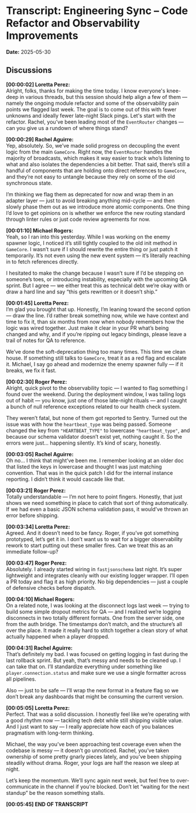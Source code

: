 # Transcript: Engineering Sync – Code Refactor and Observability Improvements

**Date:** 2025-05-30

## Discussions

**[00:00:02] Loretta Perez:**  
Alright, folks, thanks for making the time today. I know everyone's knee-deep in various threads, but this session should help align a few of them — namely the ongoing module refactor and some of the observability pain points we flagged last week. The goal is to come out of this with fewer unknowns and ideally fewer late-night Slack pings. Let's start with the refactor. Rachel, you’ve been leading most of the `EventRouter` changes — can you give us a rundown of where things stand?

**[00:00:29] Rachel Aguirre:**  
Yep, absolutely. So, we’ve made solid progress on decoupling the event logic from the main `GameCore`. Right now, the `EventRouter` handles the majority of broadcasts, which makes it way easier to track who’s listening to what and also isolates the dependencies a bit better. That said, there’s still a handful of components that are holding onto direct references to `GameCore`, and they’re not easy to untangle because they rely on some of the old synchronous state.

I’m thinking we flag them as deprecated for now and wrap them in an adapter layer — just to avoid breaking anything mid-cycle — and then slowly phase them out as we introduce more atomic components. One thing I’d love to get opinions on is whether we enforce the new routing standard through linter rules or just code review agreements for now.

**[00:01:10] Michael Rogers:**  
Yeah, so I ran into this yesterday. While I was working on the enemy spawner logic, I noticed it’s still tightly coupled to the old init method in `GameCore`. I wasn’t sure if I should rewrite the entire thing or just patch it temporarily. It’s not even using the new event system — it’s literally reaching in to fetch references directly.

I hesitated to make the change because I wasn’t sure if I’d be stepping on someone’s toes, or introducing instability, especially with the upcoming QA sprint. But I agree — we either treat this as technical debt we’re okay with or draw a hard line and say “this gets rewritten or it doesn’t ship.”

**[00:01:45] Loretta Perez:**  
I’m glad you brought that up. Honestly, I’m leaning toward the second option — draw the line. I’d rather break something now, while we have context and time to fix it, than six months from now when nobody remembers how the logic was wired together. Just make it clear in your PR what’s being changed and why, and if you’re ripping out legacy bindings, please leave a trail of notes for QA to reference.

We’ve done the soft-deprecation thing too many times. This time we clean house. If something still talks to `GameCore`, treat it as a red flag and escalate it. Michael, I say go ahead and modernize the enemy spawner fully — if it breaks, we fix it fast.

**[00:02:30] Roger Perez:**  
Alright, quick pivot to the observability topic — I wanted to flag something I found over the weekend. During the deployment window, I was tailing logs out of habit — you know, just one of those late-night rituals — and I caught a bunch of null reference exceptions related to our health check system.

They weren’t fatal, but none of them got reported to Sentry. Turned out the issue was with how the `heartbeat_type` was being passed. Someone changed the key from `"HEARTBEAT_TYPE"` to lowercase `"heartbeat_type"`, and because our schema validator doesn’t exist yet, nothing caught it. So the errors were just… happening silently. It’s kind of scary, honestly.

**[00:03:05] Rachel Aguirre:**  
Oh no… I think that might’ve been me. I remember looking at an older doc that listed the keys in lowercase and thought I was just matching convention. That was in the quick patch I did for the internal instance reporting. I didn’t think it would cascade like that.

**[00:03:21] Roger Perez:**  
Totally understandable — I’m not here to point fingers. Honestly, that just shows we need something in place to catch that sort of thing automatically. If we had even a basic JSON schema validation pass, it would’ve thrown an error before shipping.

**[00:03:34] Loretta Perez:**  
Agreed. And it doesn’t need to be fancy. Roger, if you’ve got something prototyped, let’s get it in. I don’t want us to wait for a bigger observability rework to start putting out these smaller fires. Can we treat this as an immediate follow-up?

**[00:03:47] Roger Perez:**  
Absolutely. I already started wiring in `fastjsonschema` last night. It’s super lightweight and integrates cleanly with our existing logger wrapper. I’ll open a PR today and flag it as high priority. No big dependencies — just a couple of defensive checks before dispatch.

**[00:04:10] Michael Rogers:**  
On a related note, I was looking at the disconnect logs last week — trying to build some simple dropout metrics for QA — and I realized we’re logging disconnects in two totally different formats. One from the server side, one from the auth bridge. The timestamps don’t match, and the structure’s all over the place. It made it really hard to stitch together a clean story of what actually happened when a player dropped.

**[00:04:31] Rachel Aguirre:**  
That’s definitely my bad. I was focused on getting logging in fast during the last rollback sprint. But yeah, that’s messy and needs to be cleaned up. I can take that on. I’ll standardize everything under something like `player.connection.status` and make sure we use a single formatter across all pipelines.

Also — just to be safe — I’ll wrap the new format in a feature flag so we don’t break any dashboards that might be consuming the current version.

**[00:05:05] Loretta Perez:**  
Perfect. That was a solid discussion. I honestly feel like we’re operating with a good rhythm now — tackling tech debt while still shipping visible value. And I just want to say — I really appreciate how each of you balances pragmatism with long-term thinking.

Michael, the way you’ve been approaching test coverage even when the codebase is messy — it doesn’t go unnoticed. Rachel, you’ve taken ownership of some pretty gnarly pieces lately, and you’ve been shipping steadily without drama. Roger, your logs are half the reason we sleep at night.

Let’s keep the momentum. We’ll sync again next week, but feel free to over-communicate in the channel if you’re blocked. Don’t let “waiting for the next standup” be the reason something stalls.

**[00:05:45] END OF TRANSCRIPT**

